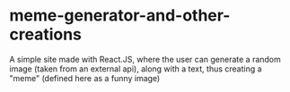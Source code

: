 # meme-generator-and-other-creations
A simple site made with React.JS, where the user can generate a random image (taken from an external api), along with a text, thus creating a "meme" (defined here as a funny image)
